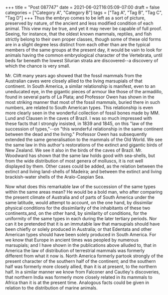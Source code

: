 +++
title = "Post 087747"
date = 2021-06-02T16:05:09-07:00
draft = false
categories = ["Category A", "Category B"]
tags = ["Tag A", "Tag B", "Tag C", "Tag D"]
+++
Thus the embryo comes to be left as a sort of picture, preserved by nature, of the ancient and less modified condition of each animal. This view may be true, and yet it may never be capable of full proof. Seeing, for instance, that the oldest known mammals, reptiles, and fish strictly belong to their own proper classes, though some of these old forms are in a slight degree less distinct from each other than are the typical members of the same groups at the present day, it would be vain to look for animals having the common embryological character of the Vertebrata, until beds far beneath the lowest Silurian strata are discovered--a discovery of which the chance is very small.

Mr. Clift many years ago showed that the fossil mammals from the Australian caves were closely allied to the living marsupials of that continent. In South America, a similar relationship is manifest, even to an uneducated eye, in the gigantic pieces of armour like those of the armadillo, found in several parts of La Plata; and Professor Owen has shown in the most striking manner that most of the fossil mammals, buried there in such numbers, are related to South American types. This relationship is even more clearly seen in the wonderful collection of fossil bones made by MM. Lund and Clausen in the caves of Brazil. I was so much impressed with these facts that I strongly insisted, in 1839 and 1845, on this "law of the succession of types,"--on "this wonderful relationship in the same continent between the dead and the living." Professor Owen has subsequently extended the same generalisation to the mammals of the Old World. We see the same law in this author's restorations of the extinct and gigantic birds of New Zealand. We see it also in the birds of the caves of Brazil. Mr. Woodward has shown that the same law holds good with sea-shells, but from the wide distribution of most genera of molluscs, it is not well displayed by them. Other cases could be added, as the relation between the extinct and living land-shells of Madeira; and between the extinct and living brackish-water shells of the Aralo-Caspian Sea.

Now what does this remarkable law of the succession of the same types within the same areas mean? He would be a bold man, who after comparing the present climate of Australia and of parts of South America under the same latitude, would attempt to account, on the one hand, by dissimilar physical conditions for the dissimilarity of the inhabitants of these two continents,and, on the other hand, by similarity of conditions, for the uniformity of the same types in each during the later tertiary periods. Nor can it be pretended that it is an immutable law that marsupials should have been chiefly or solely produced in Australia; or that Edentata and other American types should have been solely produced in South America. For we know that Europe in ancient times was peopled by numerous marsupials; and I have shown in the publications above alluded to, that in America the law of distribution of terrestrial mammals was formerly different from what it now is. North America formerly partook strongly of the present character of the southern half of the continent; and the southern half was formerly more closely allied, than it is at present, to the northern half. In a similar manner we know from Falconer and Cautley's discoveries, that northern India was formerly more closely related in its mammals to Africa than it is at the present time. Analogous facts could be given in relation to the distribution of marine animals.
